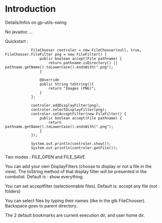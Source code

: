 # Introduction #

Details/Infos on gp-utils-swing


No javadoc ...

Quickstart :

```
            FileChooser controler = new FileChooser(null, true, FileChooser.FileFilter png = new FileFilter() {
                public boolean accept(File pathname) {
                    return pathname.isDirectory() || pathname.getName().toLowerCase().endsWith(".png");
                }

                @Override
                public String toString(){
                    return "Images (PNG)";
                }
            };

            controler.addDisplayFilter(png);
            controler.selectDisplayFilter(png);
            controler.setAcceptFilter(new FileFilter() {
                public boolean accept(File pathname) {
                    return pathname.getName().toLowerCase().endsWith(".png");
                }
            });

            System.out.println(controler.show());
            System.out.println(controler.getFile());
```

Two modes : FILE\_OPEN and FILE\_SAVE

You can add your own DisplayFilters (choose to display or not a file in the view). The toString method of that display filter will be presented in the combolist.
Default is : show everything.


You can set acceptfilter (selectionnable files).
Default is: accept any file (not folders)

You can select files by typing their names (ilke in the gtk FileChooser).
Backspace goes to parent directory.

The 2 default bookmarks are current execution dir, and user home dir.